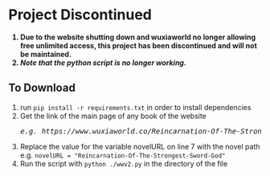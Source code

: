 <b><h1>Project Discontinued</h1>
<ol> 
  <li>Due to the website shutting down and wuxiaworld no longer allowing free unlimited access, this project has been discontinued and will not be maintained. </li>
<li><i>Note that the python script is no longer working.</i></li>
</ol></b>



<h2>To Download</h2>
<ol>
  <li>
    run <code>pip install -r requirements.txt</code> in order to install dependencies
  </li>
<li>Get the link of the main page of any book of the website <pre><i>e.g. https://www.wuxiaworld.co/Reincarnation-Of-The-Strongest-Sword-God/</i></pre></li>
<li>Replace the value for the variable novelURL on line 7 with the novel path <br>e.g. <code>novelURL = "Reincarnation-Of-The-Strongest-Sword-God"</code></li>
<li>Run the script with <code>python ./wwv2.py</code> in the directory of the file</li>
</ol>
